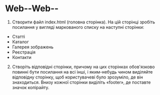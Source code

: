 # Web--Web--
1. Створити файл index.html (головна сторінка). На цій сторінці зробіть посилання у вигляді маркованого списку на наступні сторінки: 

- Статті
- Каталог
- Галерея зображень
- Реєстрація
- Контакти

2. Створіть відповідні сторінки, причому на цих сторінках обов'язково повинні бути посилання на всі інші, і яким-небудь чином виділяйте відповідну сторінку, щоб користувачеві було зрозуміло, де він знаходиться. Внизу кожної сторінки виділіть «footer», де поставте значок копірайту.



